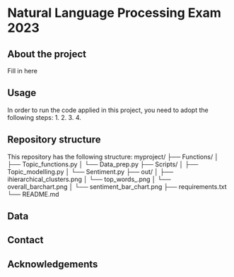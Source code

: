 # Natural Language Processing Exam 2023

<!-- ABOUT THE PROJECT -->
## About the project
 Fill in here
 
 <!-- USAGE -->
## Usage

In order to run the code applied in this project, you need to adopt the following steps:
1.
2.
3.
4.

<!-- REPOSITORY STRUCTURE -->
## Repository structure
This repository has the following structure:
myproject/
├── Functions/
│ ├── Topic_functions.py
│ └── Data_prep.py
├── Scripts/
│ ├── Topic_modelling.py
│ └── Sentiment.py
├── out/
│ ├── ihierarchical_clusters.png
│ └── top_words_.png
│ └── overall_barchart.png
│ └── sentiment_bar_chart.png
├── requirements.txt
└── README.md

<!-- DATA -->
## Data

<!-- CONTACT -->
## Contact

<!-- ACKNOWLEDGEMENTS -->
## Acknowledgements
